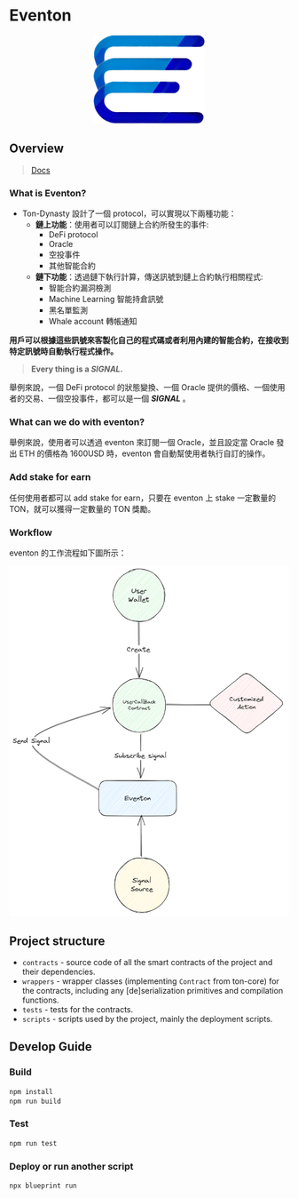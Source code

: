 # Eventon

<p align="center">
<img src="./utils/eventon.png" alt="Eventon" width="200" height="158.95522">
</p>

## Overview
> [Docs](https://ton-dynasty.github.io/eventon-doc/)

### What is Eventon?

-   Ton-Dynasty 設計了一個 protocol，可以實現以下兩種功能：
    -   **鏈上功能**：使用者可以訂閱鏈上合約所發生的事件:
        -   DeFi protocol
        -   Oracle
        -   空投事件
        -   其他智能合約
    -   **鏈下功能**：透過鏈下執行計算，傳送訊號到鏈上合約執行相關程式:
        -   智能合約漏洞檢測
        -   Machine Learning 智能持倉訊號
        -   黑名單監測
        -   Whale account 轉帳通知

**用戶可以根據這些訊號來客製化自己的程式碼或者利用內建的智能合約，在接收到特定訊號時自動執行程式操作。**

> **Every thing is a _SIGNAL_.**

舉例來說，一個 DeFi protocol 的狀態變換、一個 Oracle 提供的價格、一個使用者的交易、一個空投事件，都可以是一個 **_SIGNAL_** 。

### What can we do with eventon?

舉例來說，使用者可以透過 eventon 來訂閱一個 Oracle，並且設定當 Oracle 發出 ETH 的價格為 1600USD 時，eventon 會自動幫使用者執行自訂的操作。

### Add stake for earn

任何使用者都可以 add stake for earn，只要在 eventon 上 stake 一定數量的 TON，就可以獲得一定數量的 TON 獎勵。

### Workflow

eventon 的工作流程如下圖所示：

![eventon Workflow](./utils/eventon-workflow.png)

## Project structure

-   `contracts` - source code of all the smart contracts of the project and their dependencies.
-   `wrappers` - wrapper classes (implementing `Contract` from ton-core) for the contracts, including any [de]serialization primitives and compilation functions.
-   `tests` - tests for the contracts.
-   `scripts` - scripts used by the project, mainly the deployment scripts.

## Develop Guide

### Build

```bash
npm install
npm run build
```

### Test

```bash
npm run test
```

### Deploy or run another script

```bash
npx blueprint run
```
